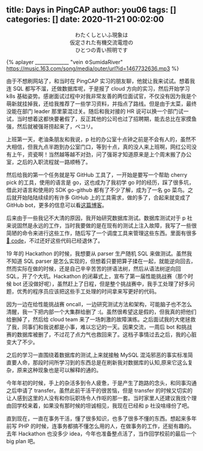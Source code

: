 title: Days in PingCAP
author: you06
tags: []
categories: []
date: 2020-11-21 00:02:00
---
<center>
わたくしといふ現象は
<br>
仮定された有機交流電燈の
<br>
ひとつの青い照明です  
</center>

{% aplayer ______________ "vein ✡SumidaRiver" https://music.163.com/song/media/outer/url?id=1467732636.mp3 %}

由于不想刷网站了，和当时在 PingCAP 实习的朋友聊，他就让我来试试。想着我连 SQL 都写不溜，还做数据库呢，于是报了 cloud 方向的实习，然后开始学习 k8s 基础姿势。感谢面试过程中对我非常友善的两位面试官，不仅没有因为我是个萌新就挂掉我，还给我推荐了一些学习资料，并指点了路线。但是由于太菜，最终没能在部门 leader 那里蒙混过关。随后和我对接的 HR 说可以换一个部门试一试，当时想着这都快要暑假了，反正其他的公司也过了招聘期，能去总比在家摸鱼强，然后就被强哥捞起来了，ペコリ。

上班第一天，老油条朋友和我说，p 社的办公室十点钟之前是不会有人的，虽然不大相信，但我九点半跑到办公室门口，等到十点，真的没人来上班啊，网红公司没有上午，资瓷啊！当然越等越不对劲，问了强哥才知道原来是上个周末搬了办公室，之后的入职流程就一路顺畅了。

然后给我的第一个任务就是写 GitHub 工具了，一开始是要写一个帮助 cherry pick 的工具，使用的语言是 go，这也成为了我初学 go 时的经历，踩了很多坑，借此对语言和使用的 SDK go-github 都有了不少了解，成为了一名 go 菜鸟。之后就开始陆陆续续的有许多 GitHub 上的工具需求，做的多了，合起来就变成了 GitHub bot，更多的信息可以看[这篇博客](/2020/04/23/cherry-bot/)。

后来由于一些我记不大清的原因，我开始研究数据库测试。数据库测试对于 p 社来说固然是永远的工作，当时我要做的是在现有的测试上注入故障，我写了一些很简陋的命令来进行这些工作，随后写了一个调度工具来管理这些东西。里面有很多 [💩 code](https://github.com/you06/chaos-commander-open)，不过还好这些代码已经退休了。

19 年的 Hackathon 的时候，我想要从 parser 生产随机 SQL 来做测试。虽然我不知道 SQL parser 是怎么实现的，但想着只要把算子揉在一起，就能逆向回去，然而实际在做的时候，还是自己辛辛苦苦的拼语法树，然后从语法树逆向回 SQL，开了个大坑。Hackathon 的闭幕式上，宣布了第一届性能挑战赛（那个时候 bot 还没做好呢），虽然赶上了日程，但是整个挑战赛中，我手工处理了好多问题，优秀的程序员应该把这些手工处理的时间拿来写更好的代码。

因为一边在给性能挑战赛 oncall，一边研究测试方法和架构，可能脑子也不怎么清醒，我一下把内部一个大集群给删了 :(。虽然很希望这是假的，但我真的把他们给删掉了，然后给 cloud team 来了一场刺激的故障演练。之后面试我的大佬拯救了我，同事们和我说都是小事，难以忘记的一天。因果交流，一周后 bot 和挑战赛的数据库被删了，不过花了点力气也救回来了。这档子事情过去之后，我的心脏变大了不少。

之后的学习一直围绕着数据库的测试,上来就接触 MySQL 混沌邪恶的事实标准简直要人命，那段时间所学习到的东西总是在刷新我对数据库的认知,原来它这么复杂，原来这种现象也是可以解释的通的。

今年年初的时候，手上的杂活多到令人疲惫，于是产生了跑路的念头，和同事沟通之后申请了 transfer。虽然此前干活干的很苦恼，但是 transfer 的时候又切实的让人感到这里的人没有和你玩职场令人作呕的那一套。当时家里人还建议我找个理由回学校来着，如果没有那时候的坦诚相见，我现在已经和 p 社没啥缘份了吧。

直到现在，一直在事务干活，懂了很多知识，也多了很多不懂的东西。想起来多年前写 PHP 的时候，连事务都搞不懂怎么用的人，在做事务的工作，还挺有趣的。去年 Hackathon 也没多少 idea，今年也准备整点活了，当作回学校前的最后一个 big plan 吧。